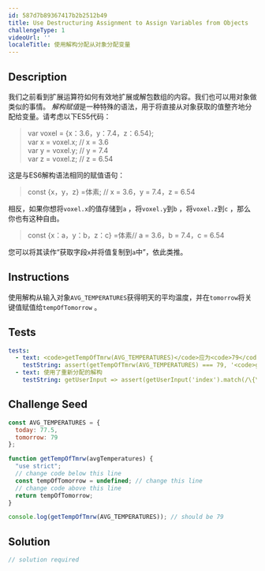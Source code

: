 ```yaml
---
id: 587d7b89367417b2b2512b49
title: Use Destructuring Assignment to Assign Variables from Objects
challengeType: 1
videoUrl: ''
localeTitle: 使用解构分配从对象分配变量
---
```


## Description
<section id="description">我们之前看到扩展运算符如何有效地扩展或解包数组的内容。我们也可以用对象做类似的事情。 <dfn>解构赋值</dfn>是一种特殊的语法，用于将直接从对象获取的值整齐地分配给变量。请考虑以下ES5代码： <blockquote> var voxel = {x：3.6，y：7.4，z：6.54}; <br> var x = voxel.x; // x = 3.6 <br> var y = voxel.y; // y = 7.4 <br> var z = voxel.z; // z = 6.54 </blockquote>这是与ES6解构语法相同的赋值语句： <blockquote> const {x，y，z} =体素; // x = 3.6，y = 7.4，z = 6.54 </blockquote>相反，如果你想将<code>voxel.x</code>的值存储到<code>a</code> ，将<code>voxel.y</code>到<code>b</code> ，将<code>voxel.z</code>到<code>c</code> ，那么你也有这种自由。 <blockquote> const {x：a，y：b，z：c} =体素// a = 3.6，b = 7.4，c = 6.54 </blockquote>您可以将其读作“获取字段<code>x</code>并将值复制到<code>a</code>中”，依此类推。 </section>

## Instructions
<section id="instructions">使用解构从输入对象<code>AVG_TEMPERATURES</code>获得明天的平均温度，并在<code>tomorrow</code>将关键值赋值给<code>tempOfTomorrow</code> 。 </section>

## Tests
<section id='tests'>

```yml
tests:
  - text: <code>getTempOfTmrw(AVG_TEMPERATURES)</code>应为<code>79</code>
    testString: assert(getTempOfTmrw(AVG_TEMPERATURES) === 79, '<code>getTempOfTmrw(AVG_TEMPERATURES)</code> should be <code>79</code>');
  - text: 使用了重新分配的解构
    testString: getUserInput => assert(getUserInput('index').match(/\{\s*tomorrow\s*:\s*tempOfTomorrow\s*}\s*=\s*avgTemperatures/g),'destructuring with reassignment was used');

```

</section>

## Challenge Seed
<section id='challengeSeed'>

<div id='js-seed'>

```js
const AVG_TEMPERATURES = {
  today: 77.5,
  tomorrow: 79
};

function getTempOfTmrw(avgTemperatures) {
  "use strict";
  // change code below this line
  const tempOfTomorrow = undefined; // change this line
  // change code above this line
  return tempOfTomorrow;
}

console.log(getTempOfTmrw(AVG_TEMPERATURES)); // should be 79

```

</div>



</section>

## Solution
<section id='solution'>

```js
// solution required
```
</section>
